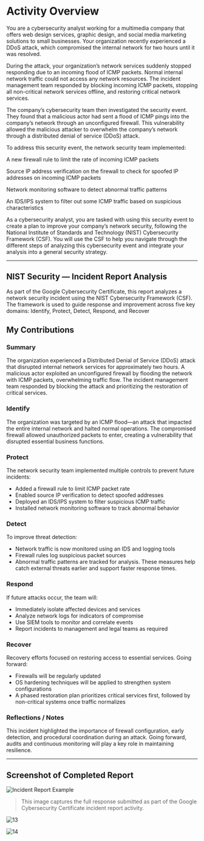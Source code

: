 # Activity Overview
You are a cybersecurity analyst working for a multimedia company that offers web design services, graphic design, and social media marketing solutions to small businesses. Your organization recently experienced a DDoS attack, which compromised the internal network for two hours until it was resolved.

During the attack, your organization’s network services suddenly stopped responding due to an incoming flood of ICMP packets. Normal internal network traffic could not access any network resources. The incident management team responded by blocking incoming ICMP packets, stopping all non-critical network services offline, and restoring critical network services. 

The company’s cybersecurity team then investigated the security event. They found that a malicious actor had sent a flood of ICMP pings into the company’s network through an unconfigured firewall. This vulnerability allowed the malicious attacker to overwhelm the company’s network through a distributed denial of service (DDoS) attack. 

To address this security event, the network security team implemented: 

A new firewall rule to limit the rate of incoming ICMP packets

Source IP address verification on the firewall to check for spoofed IP addresses on incoming ICMP packets

Network monitoring software to detect abnormal traffic patterns

An IDS/IPS system to filter out some ICMP traffic based on suspicious characteristics

As a cybersecurity analyst, you are tasked with using this security event to create a plan to improve your company’s network security, following the National Institute of Standards and Technology (NIST) Cybersecurity Framework (CSF). You will use the CSF to help you navigate through the different steps of analyzing this cybersecurity event and integrate your analysis into a general security strategy.

---

## NIST Security — Incident Report Analysis
As part of the Google Cybersecurity Certificate, this report analyzes a network security incident using the NIST Cybersecurity Framework (CSF). The framework is used to guide response and improvement across five key domains: Identify, Protect, Detect, Respond, and Recover

## My Contributions

### Summary
The organization experienced a Distributed Denial of Service (DDoS) attack that disrupted internal network services for approximately two hours. A malicious actor exploited an unconfigured firewall by flooding the network with ICMP packets, overwhelming traffic flow. The incident management team responded by blocking the attack and prioritizing the restoration of critical services.

### Identify
The organization was targeted by an ICMP flood—an attack that impacted the entire internal network and halted normal operations. The compromised firewall allowed unauthorized packets to enter, creating a vulnerability that disrupted essential business functions.

### Protect
The network security team implemented multiple controls to prevent future incidents:
- Added a firewall rule to limit ICMP packet rate
- Enabled source IP verification to detect spoofed addresses
- Deployed an IDS/IPS system to filter suspicious ICMP traffic
- Installed network monitoring software to track abnormal behavior

### Detect
To improve threat detection:
- Network traffic is now monitored using an IDS and logging tools
- Firewall rules log suspicious packet sources
- Abnormal traffic patterns are tracked for analysis. These measures help catch external threats earlier and support faster response times.


### Respond
If future attacks occur, the team will:
- Immediately isolate affected devices and services
- Analyze network logs for indicators of compromise
- Use SIEM tools to monitor and correlate events
- Report incidents to management and legal teams as required

### Recover
Recovery efforts focused on restoring access to essential services. Going forward:
- Firewalls will be regularly updated
- OS hardening techniques will be applied to strengthen system configurations
- A phased restoration plan prioritizes critical services first, followed by non-critical systems once traffic normalizes

### Reflections / Notes
This incident highlighted the importance of firewall configuration, early detection, and procedural coordination during an attack. Going forward, audits and continuous monitoring will play a key role in maintaining resilience.

---
## Screenshot of Completed Report
![Incident Report Example](incident-report-example.png)
> This image captures the full response submitted as part of the Google Cybersecurity Certificate incident report activity.

![13](https://github.com/user-attachments/assets/5ac97519-7424-4189-9563-10c5fa1780bf)

![14](https://github.com/user-attachments/assets/84f89b6e-2086-4ed9-a16b-474f868bf158)
